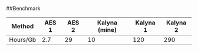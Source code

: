##Benchmark

Method   | AES 1 | AES 2 |Kalyna (mine) | Kalyna 1 | Kalyna 2
---      | ---   |  ---  | ---          | ---      | ---
Hours/Gb | 2.7   | 29    | 10           | 120      | 290